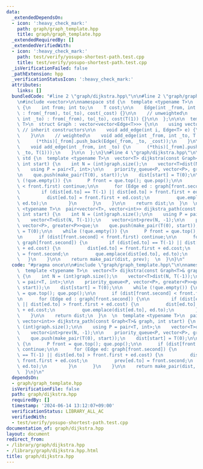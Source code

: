 ```yaml
---
data:
  _extendedDependsOn:
  - icon: ':heavy_check_mark:'
    path: graph/graph_template.hpp
    title: graph/graph_template.hpp
  _extendedRequiredBy: []
  _extendedVerifiedWith:
  - icon: ':heavy_check_mark:'
    path: test/verify/yosupo-shortest-path.test.cpp
    title: test/verify/yosupo-shortest-path.test.cpp
  _isVerificationFailed: false
  _pathExtension: hpp
  _verificationStatusIcon: ':heavy_check_mark:'
  attributes:
    links: []
  bundledCode: "#line 2 \"graph/dijkstra.hpp\"\n\n#line 2 \"graph/graph_template.hpp\"\
    \n#include <vector>\n\nnamespace std {\n  template <typename T>\n  struct Edge\
    \ {\n    int from; int to;\n    T cost;\n\n    Edge(int _from, int _to, T _cost)\
    \ : from(_from), to(_to), cost(_cost) {}\n\n    // unweighted\n    Edge(int _from,\
    \ int _to) : from(_from), to(_to), cost(T(1)) {}\n\n  };\n\n\n  template <typename\
    \ T>\n  struct Graph : vector<vector<Edge<T>>> {\n\n    using vector<vector<Edge<T>>>::vector;\
    \ // inherit constructors\n\n    void add_edge(int i, Edge<T> e) {\n      (*this)[i].push_back(e);\n\
    \    }\n\n    // weighted\n    void add_edge(int _from, int _to, T _cost) {\n\
    \      (*this)[_from].push_back(Edge(_from, _to, _cost));\n    }\n\n    // unweighted\n\
    \    void add_edge(int _from, int _to) {\n      (*this)[_from].push_back(Edge(_from,\
    \ _to, T(1)));\n    }\n\n  };\n}\n#line 4 \"graph/dijkstra.hpp\"\n\nnamespace\
    \ std {\n  template <typename T>\n  vector<T> dijkstra(const Graph<T>& graph,\
    \ int start) {\n    int N = (int)graph.size();\n    vector<T>dist(N, T(-1));\n\
    \    using P = pair<T, int>;\n\n    priority_queue<P, vector<P>, greater<P>>que;\n\
    \n    que.push(make_pair(T(0), start));\n    dist[start] = T(0);\n\n    while\
    \ (!que.empty()) {\n      P front = que.top(); que.pop();\n\n      if (dist[front.second]\
    \ < front.first) continue;\n\n      for (Edge ed : graph[front.second]) {\n\n\
    \        if (dist[ed.to] == T(-1) || dist[ed.to] > front.first + ed.cost) {\n\
    \          dist[ed.to] = front.first + ed.cost;\n          que.emplace(dist[ed.to],\
    \ ed.to);\n        }\n      }\n    }\n\n    return dist;\n  }\n  \n  template\
    \ <typename T>\n  pair<vector<T>, vector<int>> dijkstra_path(const Graph<T>& graph,\
    \ int start) {\n    int N = (int)graph.size();\n\n    using P = pair<T, int>;\n\
    \    vector<T>dist(N, T(-1));\n    vector<int>prev(N, -1);\n\n    priority_queue<P,\
    \ vector<P>, greater<P>>que;\n    que.push(make_pair(T(0), start));\n    dist[start]\
    \ = T(0);\n\n    while (!que.empty()) {\n      P front = que.top(); que.pop();\n\
    \n      if (dist[front.second] < front.first) continue;\n\n      for (Edge ed:\
    \ graph[front.second]) {\n        if (dist[ed.to] == T(-1) || dist[ed.to] > front.first\
    \ + ed.cost) {\n          dist[ed.to] = front.first + ed.cost;\n          prev[ed.to]\
    \ = front.second;\n          que.emplace(dist[ed.to], ed.to);\n        }\n   \
    \   }\n    }\n\n    return make_pair(dist, prev);  \n  }\n}\n"
  code: "#pragma once\n\n#include \"graph/graph_template.hpp\"\n\nnamespace std {\n\
    \  template <typename T>\n  vector<T> dijkstra(const Graph<T>& graph, int start)\
    \ {\n    int N = (int)graph.size();\n    vector<T>dist(N, T(-1));\n    using P\
    \ = pair<T, int>;\n\n    priority_queue<P, vector<P>, greater<P>>que;\n\n    que.push(make_pair(T(0),\
    \ start));\n    dist[start] = T(0);\n\n    while (!que.empty()) {\n      P front\
    \ = que.top(); que.pop();\n\n      if (dist[front.second] < front.first) continue;\n\
    \n      for (Edge ed : graph[front.second]) {\n\n        if (dist[ed.to] == T(-1)\
    \ || dist[ed.to] > front.first + ed.cost) {\n          dist[ed.to] = front.first\
    \ + ed.cost;\n          que.emplace(dist[ed.to], ed.to);\n        }\n      }\n\
    \    }\n\n    return dist;\n  }\n  \n  template <typename T>\n  pair<vector<T>,\
    \ vector<int>> dijkstra_path(const Graph<T>& graph, int start) {\n    int N =\
    \ (int)graph.size();\n\n    using P = pair<T, int>;\n    vector<T>dist(N, T(-1));\n\
    \    vector<int>prev(N, -1);\n\n    priority_queue<P, vector<P>, greater<P>>que;\n\
    \    que.push(make_pair(T(0), start));\n    dist[start] = T(0);\n\n    while (!que.empty())\
    \ {\n      P front = que.top(); que.pop();\n\n      if (dist[front.second] < front.first)\
    \ continue;\n\n      for (Edge ed: graph[front.second]) {\n        if (dist[ed.to]\
    \ == T(-1) || dist[ed.to] > front.first + ed.cost) {\n          dist[ed.to] =\
    \ front.first + ed.cost;\n          prev[ed.to] = front.second;\n          que.emplace(dist[ed.to],\
    \ ed.to);\n        }\n      }\n    }\n\n    return make_pair(dist, prev);  \n\
    \  }\n}\n"
  dependsOn:
  - graph/graph_template.hpp
  isVerificationFile: false
  path: graph/dijkstra.hpp
  requiredBy: []
  timestamp: '2024-06-14 13:12:07+09:00'
  verificationStatus: LIBRARY_ALL_AC
  verifiedWith:
  - test/verify/yosupo-shortest-path.test.cpp
documentation_of: graph/dijkstra.hpp
layout: document
redirect_from:
- /library/graph/dijkstra.hpp
- /library/graph/dijkstra.hpp.html
title: graph/dijkstra.hpp
---
```


